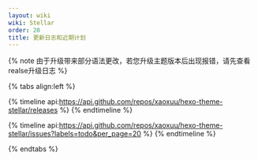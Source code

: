 ```yaml
---
layout: wiki
wiki: Stellar
order: 20
title: 更新日志和近期计划
---
```



{% note 由于升级带来部分语法更改，若您升级主题版本后出现报错，请先查看realse升级日志 %}

{% tabs align:left %}

<!-- tab 更新日志 -->
{% timeline api:https://api.github.com/repos/xaoxuu/hexo-theme-stellar/releases %}
{% endtimeline %}

<!-- tab Todo -->
{% timeline api:https://api.github.com/repos/xaoxuu/hexo-theme-stellar/issues?labels=todo&per_page=20 %}
{% endtimeline %}

{% endtabs %}



